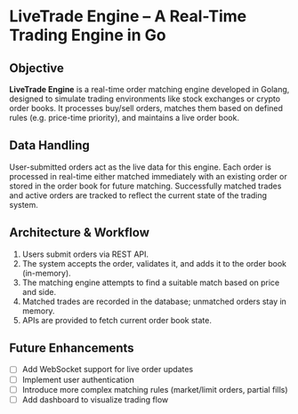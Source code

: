 # LiveTrade Engine – A Real-Time Trading Engine in Go

## Objective

**LiveTrade Engine** is a real-time order matching engine developed in Golang, designed to simulate trading environments like stock exchanges or crypto order books. It processes buy/sell orders, matches them based on defined rules (e.g. price-time priority), and maintains a live order book.

## Data Handling

User-submitted orders act as the live data for this engine. Each order is processed in real-time either matched immediately with an existing order or stored in the order book for future matching. Successfully matched trades and active orders are tracked to reflect the current state of the trading system.

## Architecture & Workflow

1. Users submit orders via REST API.
2. The system accepts the order, validates it, and adds it to the order book (in-memory).
3. The matching engine attempts to find a suitable match based on price and side.
4. Matched trades are recorded in the database; unmatched orders stay in memory.
5. APIs are provided to fetch current order book state.

## Future Enhancements

- [ ] Add WebSocket support for live order updates
- [ ] Implement user authentication
- [ ] Introduce more complex matching rules (market/limit orders, partial fills)
- [ ] Add dashboard to visualize trading flow
